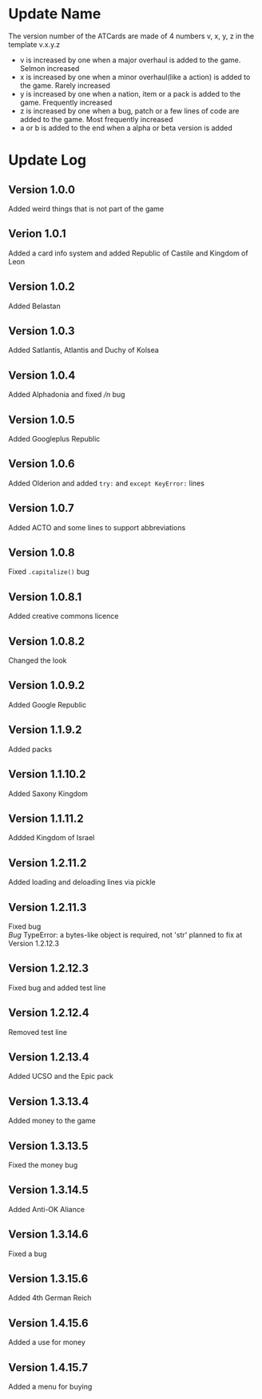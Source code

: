 # Update Name
The version number of the ATCards are made of 4 numbers v, x, y, z in the template v.x.y.z
* v is increased by one when a major overhaul is added to the game. Selmon increased
* x is increased by one when a minor overhaul(like a action) is added to the game. Rarely increased
* y is increased by one when a nation, item or a pack is added to the game. Frequently increased
* z is increased by one when a bug, patch or a few lines of code are added to the game. Most frequently increased
* a or b is added to the end when a alpha or beta version is added
# Update Log
## Version 1.0.0
Added weird things that is not part of the game
## Verion 1.0.1
Added a card info system and added Republic of Castile and Kingdom of Leon
## Version 1.0.2
Added Belastan
## Version 1.0.3
Added Satlantis, Atlantis and Duchy of Kolsea
## Version 1.0.4
Added Alphadonia and fixed */n* bug
## Version 1.0.5
Added Googleplus Republic
## Version 1.0.6
Added Olderion and added `try:` and `except KeyError:` lines
## Version 1.0.7
Added ACTO and some lines to support abbreviations
## Version 1.0.8
Fixed `.capitalize()` bug
## Version 1.0.8.1
Added creative commons licence
## Version 1.0.8.2
Changed the look
## Version 1.0.9.2
Added Google Republic
## Version 1.1.9.2
Added packs
## Version 1.1.10.2
Added Saxony Kingdom
## Version 1.1.11.2
Addded Kingdom of Israel
## Version 1.2.11.2
Added loading and deloading lines via pickle
## Version 1.2.11.3
Fixed bug<br>
*Bug* TypeError: a bytes-like object is required, not 'str' planned to fix at  Version 1.2.12.3
## Version 1.2.12.3
Fixed bug and added test line
## Version 1.2.12.4
Removed test line
## Version 1.2.13.4
Added UCSO and the Epic pack
## Version 1.3.13.4
Added money to the game
## Version 1.3.13.5
Fixed the money bug
## Version 1.3.14.5
Added Anti-OK Aliance
## Version 1.3.14.6
Fixed a bug
## Version 1.3.15.6
Added 4th German Reich
## Version 1.4.15.6
Added a use for money
## Version 1.4.15.7
Added a menu for buying
